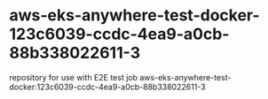 # aws-eks-anywhere-test-docker-123c6039-ccdc-4ea9-a0cb-88b338022611-3
repository for use with E2E test job aws-eks-anywhere-test-docker:123c6039-ccdc-4ea9-a0cb-88b338022611-3
